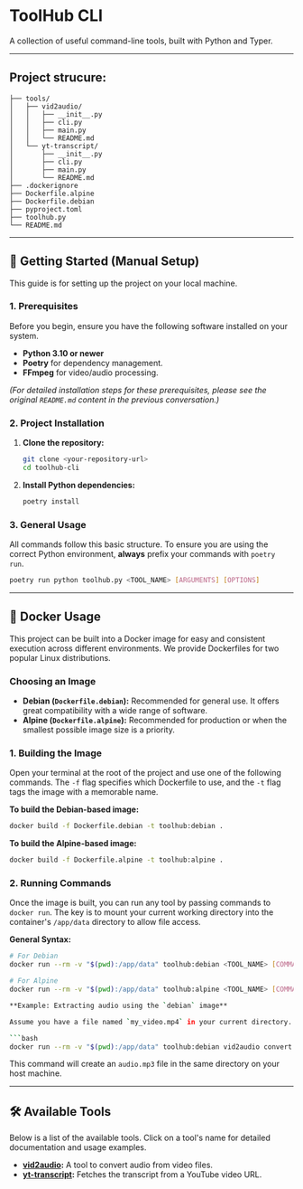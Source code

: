 # ToolHub CLI

A collection of useful command-line tools, built with Python and Typer.

---

## **Project strucure:**

```
├── tools/
│   ├── vid2audio/
│   │   ├── __init__.py
│   │   ├── cli.py
│   │   ├── main.py
│   │   └── README.md
│   └── yt-transcript/
│       ├── __init__.py
│       ├── cli.py
│       ├── main.py
│       └── README.md
├── .dockerignore
├── Dockerfile.alpine
├── Dockerfile.debian
├── pyproject.toml
├── toolhub.py
└── README.md
```

---

## 🚀 Getting Started (Manual Setup)

This guide is for setting up the project on your local machine.

### 1. Prerequisites

Before you begin, ensure you have the following software installed on your system.

- **Python 3.10 or newer**
- **Poetry** for dependency management.
- **FFmpeg** for video/audio processing.

*(For detailed installation steps for these prerequisites, please see the original `README.md` content in the previous conversation.)*

### 2. Project Installation

1.  **Clone the repository:**
    ```bash
    git clone <your-repository-url>
    cd toolhub-cli
    ```

2.  **Install Python dependencies:**
    ```bash
    poetry install
    ```

### 3. General Usage

All commands follow this basic structure. To ensure you are using the correct Python environment, **always** prefix your commands with `poetry run`.

```bash
poetry run python toolhub.py <TOOL_NAME> [ARGUMENTS] [OPTIONS]
```

---

## 🐳 Docker Usage

This project can be built into a Docker image for easy and consistent execution across different environments. We provide Dockerfiles for two popular Linux distributions.

### Choosing an Image
-   **Debian (`Dockerfile.debian`):** Recommended for general use. It offers great compatibility with a wide range of software.
-   **Alpine (`Dockerfile.alpine`):** Recommended for production or when the smallest possible image size is a priority.

### 1. Building the Image

Open your terminal at the root of the project and use one of the following commands. The `-f` flag specifies which Dockerfile to use, and the `-t` flag tags the image with a memorable name.

**To build the Debian-based image:**
```bash
docker build -f Dockerfile.debian -t toolhub:debian .
```

**To build the Alpine-based image:**
```bash
docker build -f Dockerfile.alpine -t toolhub:alpine .
```

### 2. Running Commands

Once the image is built, you can run any tool by passing commands to `docker run`. The key is to mount your current working directory into the container's `/app/data` directory to allow file access.

**General Syntax:**

```bash
# For Debian
docker run --rm -v "$(pwd):/app/data" toolhub:debian <TOOL_NAME> [COMMANDS_AND_OPTIONS]

# For Alpine
docker run --rm -v "$(pwd):/app/data" toolhub:alpine <TOOL_NAME> [COMMANDS_AND_OPTIONS]```

**Example: Extracting audio using the `debian` image**

Assume you have a file named `my_video.mp4` in your current directory.

```bash
docker run --rm -v "$(pwd):/app/data" toolhub:debian vid2audio convert /app/data/my_video.mp4
```
This command will create an `audio.mp3` file in the same directory on your host machine.

---

## 🛠️ Available Tools

Below is a list of the available tools. Click on a tool's name for detailed documentation and usage examples.

- **[vid2audio](./tools/vid2audio/README.md):** A tool to convert audio from video files.
- **[yt-transcript](./tools-yt-transcript/README.md):** Fetches the transcript from a YouTube video URL.